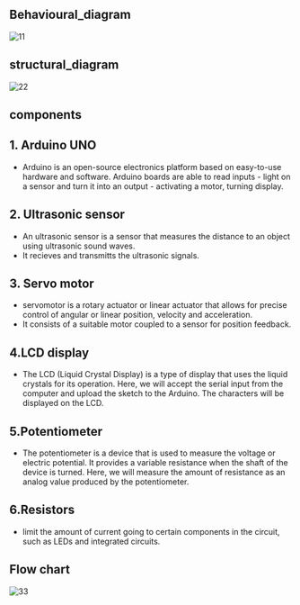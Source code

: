   
## Behavioural_diagram

![11](https://user-images.githubusercontent.com/82749120/155835163-da52c509-a25a-4fee-9e98-af041d66f6be.png)

## structural_diagram

![22](https://user-images.githubusercontent.com/82749120/155835210-a8bfd6ab-feec-4bf6-a044-c4d6632ff52e.png)


## components 

## 1. Arduino UNO

* Arduino is an open-source electronics platform based on easy-to-use hardware and software. Arduino 
  boards are able to read inputs - light on a sensor and turn it into an output - activating a motor, turning display.

## 2. Ultrasonic sensor

* An ultrasonic sensor is a sensor that measures the distance to an object using ultrasonic sound 
  waves.
* It recieves and transmitts the ultrasonic signals.

## 3. Servo motor

*  servomotor  is a rotary actuator or linear actuator that allows for precise control of 
   angular or linear position, velocity and acceleration. 
* It consists of a suitable motor coupled to a sensor for position feedback.

## 4.LCD display

* The LCD (Liquid Crystal Display) is a type of display that uses the liquid crystals for its operation. 
   Here, we will accept the serial input from the computer and upload the sketch to the Arduino. The characters will be displayed on the LCD.

## 5.Potentiometer

* The potentiometer is a device that is used to measure the voltage or electric potential. It provides a 
   variable resistance when the shaft of the device is turned. Here, we will measure the amount of resistance as an analog value produced by the potentiometer.

## 6.Resistors

* limit the amount of current going to certain components in the circuit, such as LEDs and integrated 
  circuits.


## Flow chart 

![33](https://user-images.githubusercontent.com/82749120/155837594-f128e5be-ecaf-43ef-a280-3f4cd17355a2.png)

